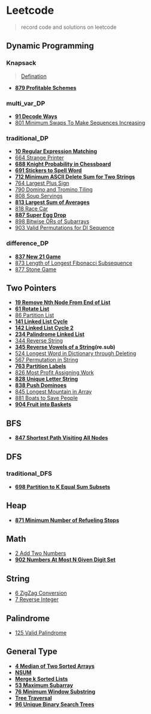 # Leetcode

> record code and solutions on leetcode

## Dynamic Programming

### Knapsack

> [Defination](https://baike.baidu.com/item/背包问题/2416931?fr=aladdin)

- **[879 Profitable Schemes](/DP/knapsack/879.md)**

### multi_var_DP

- **[91 Decode Ways](/DP/multivarDP/91.md)**
- [801 Minimum Swaps To Make Sequences Increasing](/DP/multivarDP/801.md)

### traditional_DP

- **[10 Regular Expression Matching](/DP/traditionalDP/10.md)**
- [664 Strange Printer](/DP/traditionalDP/664.md)
- **[688 Knight Probability in Chessboard](/DP/traditionalDP/688.md)**
- **[691 Stickers to Spell Word](/DP/traditionalDP/691.md)**
- **[712 Minimum ASCII Delete Sum for Two Strings](/DP/traditionalDP/712.md)**
- [764 Largest Plus Sign](/DP/traditionalDP/764.md)
- [790 Domino and Tromino Tiling](/DP/traditionalDP/790.md)
- [808 Soup Servings](/DP/traditionalDP/808.md)
- **[813 Largest Sum of Averages](/DP/traditionalDP/813.md)**
- [818 Race Car](/DP/traditionalDP/818.md)
- **[887 Super Egg Drop](/DP/traditionalDP/887.md)**
- [898 Bitwise ORs of Subarrays](/DP/traditionalDP/898.md)
- [903 Valid Permutations for DI Sequence](/DP/traditionalDP/903.md)

### difference_DP

- **[837 New 21 Game](/DP/differenceDP/837.md)**
- [873 Length of Longest Fibonacci Subsequence](/DP/differenceDP/873.md)
- [877 Stone Game](/DP/differenceDP/877.md)

## Two Pointers

- **[19 Remove Nth Node From End of List](/TP/19.md)**
- **[61 Rotate List](/TP/61.md)**
- [86 Partition List](/TP/86.md)
- **[141 Linked List Cycle](/TP/141.md)**
- **[142 Linked List Cycle 2](/TP/142.md)**
- **[234 Palindrome Linked List](/TP/234.md)**
- [344 Reverse String](/TP/344.md)
- **[345 Reverse Vowels of a String](/TP/345.md)(re.sub)**
- [524 Longest Word in Dictionary through Deleting](/TP/524.md)
- [567 Permutation in String](/TP/567.md)
- **[763 Partition Labels](/TP/763.md)**
- [826 Most Profit Assigning Work](/TP/826.md)
- **[828 Unique Letter String](/TP/828.md)**
- **[838 Push Dominoes](/TP/838.md)**
- [845 Longest Mountain in Array](/TP/845.md)
- [881 Boats to Save People](/TP/881.md)
- **[904 Fruit into Baskets](/TP/904.md)**

## BFS

- **[847 Shortest Path Visiting All Nodes](/BFS/847.md)**

## DFS

### traditional_DFS

- **[698 Partition to K Equal Sum Subsets](/DFS/traditionalDFS/698.md)**

## Heap

- **[871 Minimum Number of Refueling Stops](/Heap/871.md)**

## Math

- [2 Add Two Numbers](/Math/2.md)
- **[902 Numbers At Most N Given Digit Set](/Math/902.md)**

## String

- [6 ZigZag Conversion](/String/6.md)
- [7 Reverse Integer](/String/7.md)

## Palindrome

- [125 Valid Palindrome](/Palindrome/125.md)

## General Type

- **[4 Median of Two Sorted Arrays](/General/4.md)**
- **[NSUM](/General/18.md)**
- **[Merge k Sorted Lists](/General/23.md)**
- **[53 Maximum Subarray](/General/53.md)**
- **[76 Minimum Window Substring](/General/76.md)**
- **[Tree Traversal](/General/traversal.md)**
- **[96 Unique Binary Search Trees](/General/96.md)**
